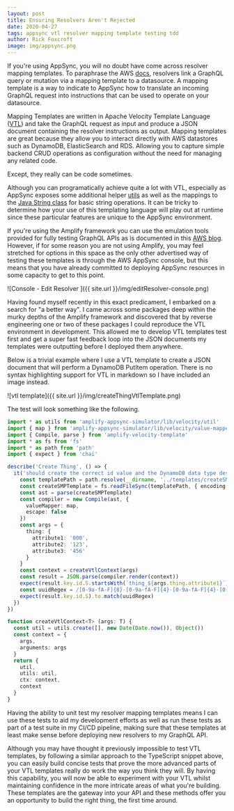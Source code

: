 ```yaml
---
layout: post
title: Ensuring Resolvers Aren't Rejected
date: 2020-04-27
tags: appsync vtl resolver mapping template testing tdd
author: Rick Foxcroft
image: img/appsync.png
---
```


If you're using AppSync, you will no doubt have come across resolver mapping templates. To paraphrase the AWS [docs](https://docs.aws.amazon.com/appsync/latest/devguide/resolver-mapping-template-reference-overview.html), resolvers link a GraphQL query or mutation via a mapping template to a datasource. A mapping template is a way to indicate to AppSync how to translate an incoming GraphQL request into instructions that can be used to operate on your datasource.

Mapping Templates are written in Apache Velocity Template Language ([VTL](https://velocity.apache.org/engine/1.7/user-guide.html)) and take the GraphQL request as input and produce a JSON document containing the resolver instructions as output. Mapping templates are great because they allow you to interact directly with AWS datastores such as DynamoDB, ElasticSearch and RDS. Allowing you to capture simple backend CRUD operations as configuration without the need for managing any related code.

Except, they really can be code sometimes.

Although you can programatically achieve quite a lot with VTL, especially as AppSync exposes some additional helper [utils](https://docs.aws.amazon.com/appsync/latest/devguide/resolver-util-reference.html) as well as the mappings to the [Java String class](https://docs.aws.amazon.com/appsync/latest/devguide/resolver-mapping-template-reference-programming-guide.html#strings) for basic string operations. It can be tricky to determine how your use of this templating language will play out at runtime since these particular features are unique to the AppSync environment.

If you're using the Amplify framework you can use the emulation tools provided for fully testing GraphQL APIs as is documented in this [AWS blog](https://aws.amazon.com/blogs/aws/new-local-mocking-and-testing-with-the-amplify-cli/). However, if for some reason you are not using Amplify, you may feel stretched for options in this space as the only other advertised way of testing these templates is through the AWS AppSync console, but this means that you have already committed to deploying AppSync resources in some capacity to get to this point.

![Console - Edit Resolver ]({{ site.url }}/img/editResolver-console.png)

Having found myself recently in this exact predicament, I embarked on a search for "a better way". I came across some packages deep within the murky depths of the Amplify framework and discovered that by reverse engineering one or two of these packages I could reproduce the VTL environment in development. This allowed me to develop VTL templates test first and get a super fast feedback loop into the JSON documents my templates were outputting before I deployed them anywhere.

Below is a trivial example where I use a VTL template to create a JSON document that will perform a DynamoDB PutItem operation. There is no syntax highlighting support for VTL in markdown so I have included an image instead.

![vtl template]({{ site.url }}/img/createThingVtlTemplate.png)

The test will look something like the following.

```typescript
import * as utils from 'amplify-appsync-simulator/lib/velocity/util'
import { map } from 'amplify-appsync-simulator/lib/velocity/value-mapper/mapper'
import { Compile, parse } from 'amplify-velocity-template'
import * as fs from 'fs'
import * as path from 'path'
import { expect } from 'chai'

describe('Create Thing', () => {
  it('should create the correct id value and the DynamoDB data type descriptor object ', () => {
    const templatePath = path.resolve(__dirname, '../templates/createSMP-request.vtl')
    const createSMPTemplate = fs.readFileSync(templatePath, { encoding: 'utf8' })
    const ast = parse(createSMPTemplate)
    const compiler = new Compile(ast, {
      valueMapper: map,
      escape: false
    })
    const args = {
      thing: {
        attribute1: '000',
        attribute2: '123',
        attribute3: '456'
      }
    }
    const context = createVtlContext(args)
    const result = JSON.parse(compiler.render(context))
    expect(result.key.id.S.startsWith(`thing_${args.thing.attribute1}`)).to.be.true
    const uuidRegex = /[0-9a-fA-F]{8}-[0-9a-fA-F]{4}-[0-9a-fA-F]{4}-[0-9a-fA-F]{4}-[0-9a-fA-F]{12}/
    expect(result.key.id.S).to.match(uuidRegex)
  })
})

function createVtlContext<T> (args: T) {
  const util = utils.create([], new Date(Date.now()), Object())
  const context = {
    args,
    arguments: args
  }
  return {
    util,
    utils: util,
    ctx: context,
    context
  }
}
```

Having the ability to unit test my resolver mapping templates means I can use these tests to aid my development efforts as well as run these tests as part of a test suite in my CI/CD pipeline, making sure that these templates at least make sense before deploying new resolvers to my GraphQL API.

Although you may have thought it previously impossible to test VTL templates, by following a similar approach to the TypeScript snippet above, you can easily build concise tests that prove the more advanced parts of your VTL templates really do work the way you think they will. By having this capability, you will now be able to experiment with your VTL whilst maintaining confidence in the more intricate areas of what you're building. These templates are the gateway into your API and these methods offer you an opportunity to build the right thing, the first time around.
